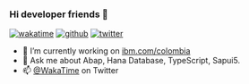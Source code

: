 ### Hi developer friends 👋

[![wakatime](https://wakatime.com/badge/user/0e34b5c2-40f4-4bf5-b3d4-7a909dafccd7.svg)](https://wakatime.com/@0e34b5c2-40f4-4bf5-b3d4-7a909dafccd7)
[![github](https://img.shields.io/github/followers/lmarcoreus56?logo=github&style=plastic)](https://github.com/lmarcoreus56?tab=followers)
[![twitter](https://img.shields.io/twitter/follow/wakatime?style=plastic&logo=x&labelColor=595959&color=595959)](https://twitter.com/WakaTime)

- 🔭 I’m currently working on [ibm.com/colombia](https://ibm.com)
- 💬 Ask me about Abap, Hana Database, TypeScript, Sapui5.
- 📫 [@WakaTime](https://twitter.com/wakatime) on Twitter
